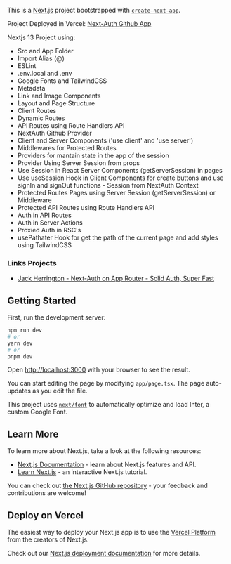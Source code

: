 This is a [Next.js](https://nextjs.org/) project bootstrapped with [`create-next-app`](https://github.com/vercel/next.js/tree/canary/packages/create-next-app).

Project Deployed in Vercel: [Next-Auth Github App]()

Nextjs 13 Project using:
- Src and App Folder
- Import Alias (@)
- ESLint
- .env.local and .env
- Google Fonts and TailwindCSS
- Metadata
- Link and Image Components
- Layout and Page Structure
- Client Routes
- Dynamic Routes
- API Routes using Route Handlers API
- NextAuth Github Provider
- Client and Server Components ('use client' and 'use server')
- Middlewares for Protected Routes
- Providers for mantain state in the app of the session
- Provider Using Server Session from props
- Use Session in React Server Components (getServerSession) in pages
- Use useSession Hook in Client Components for create buttons and use signIn and signOut functions - Session from NextAuth Context
- Protected Routes Pages using Server Session (getServerSession) or Middleware
- Protected API Routes using Route Handlers API
- Auth in API Routes
- Auth in Server Actions
- Proxied Auth in RSC's
- usePathater Hook for get the path of the current page and add styles using TailwindCSS

### Links Projects
- [Jack Herrington - Next-Auth on App Router - Solid Auth, Super Fast](https://www.youtube.com/watch?v=md65iBX5Gxg)

## Getting Started

First, run the development server:

```bash
npm run dev
# or
yarn dev
# or
pnpm dev
```

Open [http://localhost:3000](http://localhost:3000) with your browser to see the result.

You can start editing the page by modifying `app/page.tsx`. The page auto-updates as you edit the file.

This project uses [`next/font`](https://nextjs.org/docs/basic-features/font-optimization) to automatically optimize and load Inter, a custom Google Font.

## Learn More

To learn more about Next.js, take a look at the following resources:

- [Next.js Documentation](https://nextjs.org/docs) - learn about Next.js features and API.
- [Learn Next.js](https://nextjs.org/learn) - an interactive Next.js tutorial.

You can check out [the Next.js GitHub repository](https://github.com/vercel/next.js/) - your feedback and contributions are welcome!

## Deploy on Vercel

The easiest way to deploy your Next.js app is to use the [Vercel Platform](https://vercel.com/new?utm_medium=default-template&filter=next.js&utm_source=create-next-app&utm_campaign=create-next-app-readme) from the creators of Next.js.

Check out our [Next.js deployment documentation](https://nextjs.org/docs/deployment) for more details.